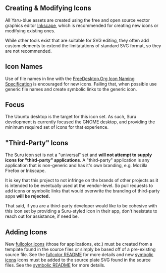 ## Creating & Modifying Icons

All Yaru-blue assets are created using the free and open source vector graphics editor [Inkscape](http://inkscape.org), which is recommended for creating new icons or modifying existing ones.

While other tools exist that are suitable for SVG editing, they often add custom elements to extend the limitatations of standard SVG format, so they are not recommended.

## Icon Names

Use of file names in line with the [FreeDesktop.Org Icon Naming Specification](http://standards.freedesktop.org/icon-naming-spec/icon-naming-spec-latest.html) is encouraged for new icons. Failing that, when possible use generic file names and create symbolic links to the generic icon.

## Focus

The Ubuntu desktop is the target for this icon set. As such, Suru development is currently focused the GNOME desktop, and providing the minimum required set of icons for that experience.

## "Third-Party" Icons

The Suru icon set is not a "universal" set and **will not attempt to supply icons for "third-party" applications**. A "third-party" application is any application that is non-generic and has it's own branding, e.g. Mozilla Firefox or Inkscape.

It is key that this project to not infringe on the brands of other projects as it is intended to be eventually used at the vendor-level.  So pull requests to add icons or symbolic links that would overwrite the branding of third-party apps **will be rejected.**

That said, if you are a third-party developer would like to be cohesive with this icon set by providing a Suru-styled icon in their app, don't hesistate to reach out for assistance, if need be.

## Adding Icons

New [fullcolor icons](src/fullcolor) (those for applications, etc.) must be created from a template found in the source files or simply be based off of a pre-existing source file. See the [fullcolor README](src/fullcolor/README.md) for more details and new [symbolic icons](src/scalable) icons must be added to the source plate SVG found in the source files. See the [symbolic README](src/scalable/README.md) for more details.
